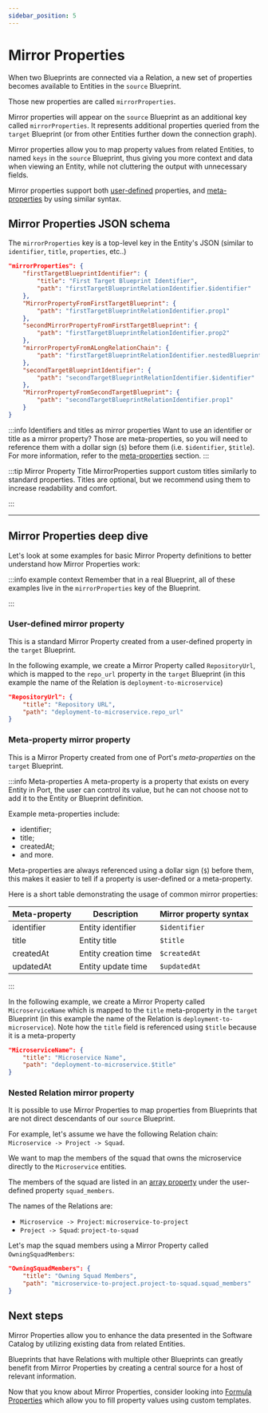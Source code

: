 ```yaml
---
sidebar_position: 5
---
```


# Mirror Properties

When two Blueprints are connected via a Relation, a new set of properties becomes available to Entities in the `source` Blueprint.

Those new properties are called `mirrorProperties`.

Mirror properties will appear on the `source` Blueprint as an additional key called `mirrorProperties`. It represents additional properties queried from the `target` Blueprint (or from other Entities further down the connection graph).

Mirror properties allow you to map property values from related Entities, to named `keys` in the `source` Blueprint, thus giving you more context and data when viewing an Entity, while not cluttering the output with unnecessary fields.

Mirror properties support both [user-defined](#user-defined-mirror-property) properties, and [meta-properties](#meta-property-mirror-property) by using similar syntax.

## Mirror Properties JSON schema

The `mirrorProperties` key is a top-level key in the Entity's JSON (similar to `identifier`, `title`, `properties`, etc..)

```json showLineNumbers
"mirrorProperties": {
    "firstTargetBlueprintIdentifier": {
        "title": "First Target Blueprint Identifier",
        "path": "firstTargetBlueprintRelationIdentifier.$identifier"
    },
    "MirrorPropertyFromFirstTargetBlueprint": {
        "path": "firstTargetBlueprintRelationIdentifier.prop1"
    },
    "secondMirrorPropertyFromFirstTargetBlueprint": {
        "path": "firstTargetBlueprintRelationIdentifier.prop2"
    },
    "mirrorPropertyFromALongRelationChain": {
        "path": "firstTargetBlueprintRelationIdentifier.nestedBlueprintRelationIdentifier.prop1"
    },
    "secondTargetBlueprintIdentifier": {
        "path": "secondTargetBlueprintRelationIdentifier.$identifier"
    },
    "MirrorPropertyFromSecondTargetBlueprint": {
        "path": "secondTargetBlueprintRelationIdentifier.prop1"
    }
}
```

:::info Identifiers and titles as mirror properties
Want to use an identifier or title as a mirror property? Those are meta-properties, so you will need to reference them with a dollar sign (`$`) before them (i.e. `$identifier`, `$title`). For more information, refer to the [meta-properties](#meta-property-mirror-property) section.
:::

:::tip Mirror Property Title
MirrorProperties support custom titles similarly to standard properties. Titles are optional, but we recommend using them to increase readability and comfort.

:::

---

## Mirror Properties deep dive

Let's look at some examples for basic Mirror Property definitions to better understand how Mirror Properties work:

:::info example context
Remember that in a real Blueprint, all of these examples live in the `mirrorProperties` key of the Blueprint.

:::

### User-defined mirror property

This is a standard Mirror Property created from a user-defined property in the `target` Blueprint.

In the following example, we create a Mirror Property called `RepositoryUrl`, which is mapped to the `repo_url` property in the `target` Blueprint (in this example the name of the Relation is `deployment-to-microservice`)

```json showLineNumbers
"RepositoryUrl": {
    "title": "Repository URL",
    "path": "deployment-to-microservice.repo_url"
}
```

### Meta-property mirror property

This is a Mirror Property created from one of Port's _meta-properties_ on the `target` Blueprint.

:::info Meta-properties
A meta-property is a property that exists on every Entity in Port, the user can control its value, but he can not choose not to add it to the Entity or Blueprint definition.

Example meta-properties include:

- identifier;
- title;
- createdAt;
- and more.

Meta-properties are always referenced using a dollar sign (`$`) before them, this makes it easier to tell if a property is user-defined or a meta-property.

Here is a short table demonstrating the usage of common mirror properties:

| Meta-property | Description          | Mirror property syntax |
| ------------- | -------------------- | ---------------------- |
| identifier    | Entity identifier    | `$identifier`          |
| title         | Entity title         | `$title`               |
| createdAt     | Entity creation time | `$createdAt`           |
| updatedAt     | Entity update time   | `$updatedAt`           |

:::

In the following example, we create a Mirror Property called `MicroserviceName` which is mapped to the `title` meta-property in the `target` Blueprint (in this example the name of the Relation is `deployment-to-microservice`). Note how the `title` field is referenced using `$title` because it is a meta-property

```json showLineNumbers
"MicroserviceName": {
    "title": "Microservice Name",
    "path": "deployment-to-microservice.$title"
}
```

### Nested Relation mirror property

It is possible to use Mirror Properties to map properties from Blueprints that are not direct descendants of our `source` Blueprint.

For example, let's assume we have the following Relation chain: `Microservice -> Project -> Squad`.

We want to map the members of the squad that owns the microservice directly to the `Microservice` entities.

The members of the squad are listed in an [array property](./blueprint#array) under the user-defined property `squad_members`.

The names of the Relations are:

- `Microservice -> Project`: `microservice-to-project`
- `Project -> Squad`: `project-to-squad`

Let's map the squad members using a Mirror Property called `OwningSquadMembers`:

```json showLineNumbers
"OwningSquadMembers": {
    "title": "Owning Squad Members",
    "path": "microservice-to-project.project-to-squad.squad_members"
}
```

## Next steps

Mirror Properties allow you to enhance the data presented in the Software Catalog by utilizing existing data from related Entities.

Blueprints that have Relations with multiple other Blueprints can greatly benefit from Mirror Properties by creating a central source for a host of relevant information.

Now that you know about Mirror Properties, consider looking into [Formula Properties](./formula-properties) which allow you to fill property values using custom templates.
